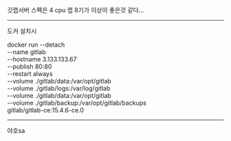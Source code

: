 
깃랩서버 스펙은
4 cpu 랩 8기가 이상이 좋은것 같다...

--------------------------
도커 설치시

docker run --detach \
--name gitlab \
--hostname 3.133.133.67 \
--publish 80:80 \
--restart always \
--volume ./gitlab/data:/var/opt/gitlab \
--volume ./gitlab/logs:/var/log/gitlab \
--volume ./gitlab/data:/var/opt/gitlab \
--volume ./gitlab/backup:/var/opt/gitlab/backups \
gitlab/gitlab-ce:15.4.6-ce.0

----
야호sa